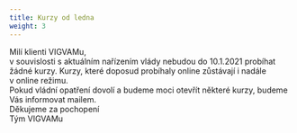```yaml
---
title: Kurzy od ledna
weight: 3
---
```

Milí klienti VIGVAMu,\
v souvislosti s aktuálním nařízením vlády nebudou do 10.1.2021 probíhat žádné kurzy. Kurzy, které doposud probíhaly online zůstávají i nadále v online režimu.\
Pokud vládní opatření dovolí a budeme moci otevřít některé kurzy, budeme Vás informovat mailem.\
Děkujeme za pochopení\
Tým VIGVAMu